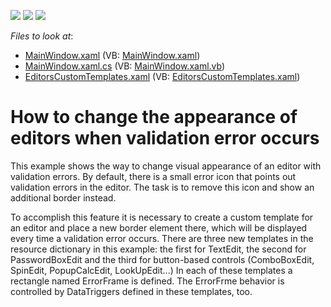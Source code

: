 <!-- default badges list -->
![](https://img.shields.io/endpoint?url=https://codecentral.devexpress.com/api/v1/VersionRange/128644434/21.1.5%2B)
[![](https://img.shields.io/badge/Open_in_DevExpress_Support_Center-FF7200?style=flat-square&logo=DevExpress&logoColor=white)](https://supportcenter.devexpress.com/ticket/details/E3097)
[![](https://img.shields.io/badge/📖_How_to_use_DevExpress_Examples-e9f6fc?style=flat-square)](https://docs.devexpress.com/GeneralInformation/403183)
<!-- default badges end -->
<!-- default file list -->
*Files to look at*:

* [MainWindow.xaml](./CS/WPFCustomValidationErrorPresenter/MainWindow.xaml) (VB: [MainWindow.xaml](./VB/WPFCustomValidationErrorPresenter/MainWindow.xaml))
* [MainWindow.xaml.cs](./CS/WPFCustomValidationErrorPresenter/MainWindow.xaml.cs) (VB: [MainWindow.xaml.vb](./VB/WPFCustomValidationErrorPresenter/MainWindow.xaml.vb))
* [EditorsCustomTemplates.xaml](./CS/WPFCustomValidationErrorPresenter/Themes/EditorsCustomTemplates.xaml) (VB: [EditorsCustomTemplates.xaml](./VB/WPFCustomValidationErrorPresenter/Themes/EditorsCustomTemplates.xaml))
<!-- default file list end -->
# How to change the appearance of editors when validation error occurs


<p>This example shows the way to change visual appearance of an editor with validation errors. By default, there is a small error icon that points out validation errors in the editor. The task is to remove this icon and show an additional border instead.</p><p>To accomplish this feature it is necessary to create a custom template for an editor and place a new border element there, which will be displayed every time a validation error occurs. There are three new templates in the resource dictionary in this example: the first for TextEdit, the second for PasswordBoxEdit and the third for button-based controls (ComboBoxEdit, SpinEdit, PopupCalcEdit, LookUpEdit...) In each of these templates a rectangle named ErrorFrame is defined. The ErrorFrme behavior is controlled by DataTriggers defined in these templates, too.</p>

<br/>


